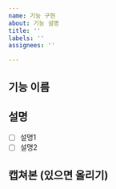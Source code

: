 ```yaml
---
name: 기능 구현
about: 기능 설명
title: ''
labels: ''
assignees: ''

---
```


## 기능 이름
## 설명
- [ ] 설명1
- [ ] 설명2
## 캡쳐본 (있으면 올리기)
